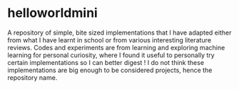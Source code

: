 # helloworldmini
A repository of simple, bite sized implementations that I have adapted either from what I have learnt in school or from various interesting literature reviews. Codes and experiments are from learning and exploring machine learning for personal curiosity, where I found it useful to personally try certain implementations so I can better digest ! I do not think these implementations are big enough to be considered projects, hence the repository name.
